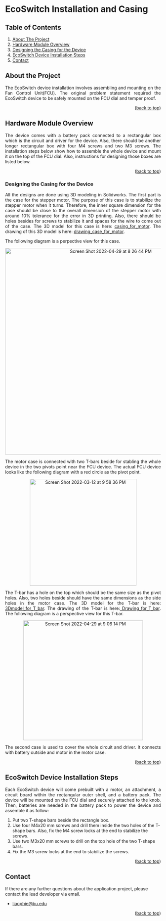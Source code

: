 # EcoSwitch Installation and Casing
## Table of Contents
  <ol>
    <li>
      <a href="#about-the-project">About The Project</a>
    </li>
    <li>
      <a href="#hardware-module-overview">Hardware Module Overview</a>
    </li>
    <li>
      <a href="#designing-the-casing-for-the-device">Designing the Casing for the Device</a></li>
    </li>
    <li>
      <a href="#ecoSwitch-device-installation-steps">EcoSwitch Device Installation Steps</a>
    </li>
  <li>
      <a href="#contact">Contact</a>
    </li>
  </ol>

## About the Project
<p align="justify">The EcoSwitch device installation involves assembling and mounting on the Fan Control Unit(FCU). The original problem statement required the EcoSwitch device to be safely mounted on the FCU dial and temper proof.</p>

<p align="right">(<a href="#top">back to top</a>)</p>

## Hardware Module Overview
<p align="justify">The device comes with a battery pack connected to a rectangular box which is the circuit and driver for the device. Also, there should be another longer rectangular box with four M4 screws and two M3 screws. The installation steps below show how to assemble the whole device and mount it on the top of the FCU dial. Also, instructions for designing those boxes are listed below.</p>

<p align="right">(<a href="#top">back to top</a>)</p>

### Designing the Casing for the Device
<p align="justify">All the designs are done using 3D modeling in Solidworks. The first part is the case for the stepper motor. The purpose of this case is to stabilize the stepper motor when it turns. Therefore, the inner square dimension for the case should be close to the overall dimension of the stepper motor with around 10% tolerance for the error in 3D printing. Also, there should be holes besides for screws to stabilize it and spaces for the wire to come out of the case. The 3D model for this case is here: <a href="https://github.com/mharkess/EcoSwitch/blob/main/EcoSwitch_Casing_and_install/Part1.SLDPRT">casing_for_motor</a>. The drawing of this 3D model is here: <a href="https://github.com/mharkess/EcoSwitch/blob/main/EcoSwitch_Casing_and_install/Part1_draw.SLDDRW">drawing_case_for_motor</a>.</p>

<p align="justify">The following diagram is a perpective view for this case.</p>

<div align="center">
<img width="668" alt="Screen Shot 2022-04-29 at 8 26 44 PM" src="https://user-images.githubusercontent.com/90203309/166083251-9bbdfed4-f2da-4a0c-9ff0-239c50839130.png">
</div>

<p align="justify">The motor case is connected with two T-bars beside for stabling the whole device in the two pivots point near the FCU device. The actual FCU device looks like the following diagram with a red circle as the pivot point.</p>

<div align="center">
<img width="345" alt="Screen Shot 2022-03-12 at 9 58 36 PM" src="https://user-images.githubusercontent.com/90203309/166084199-de4c2ef9-8fcf-4f0e-b598-abf65261c6b4.png">
</div>

<p align="justify">The T-bar has a hole on the top which should be the same size as the pivot holes. Also, two holes beside should have the same dimensions as the side holes in the motor case. The 3D model for the T-bar is here:<a href="https://github.com/mharkess/EcoSwitch/blob/main/EcoSwitch_Casing_and_install/Part2.SLDPRT"> 3Dmodel_for_T_bar</a>. The drawing of the T-bar is here:<a href="https://github.com/mharkess/EcoSwitch/blob/main/EcoSwitch_Casing_and_install/Part2_draw.SLDDRW"> Drawing_for_T_bar</a>. The following diagram is a perspective view for this T-bar.</p>

<div align="center">
<img width="387" alt="Screen Shot 2022-04-29 at 9 06 14 PM" src="https://user-images.githubusercontent.com/90203309/166084555-b86361d4-8dca-43de-b6a9-2daff125d67f.png">
</div>

<p align="justify">The second case is used to cover the whole circuit and driver. It connects with battery outside and motor in the motor case.</p>

<p align="right">(<a href="#top">back to top</a>)</p>

## EcoSwitch Device Installation Steps
<p align="justify">Each EcoSwitch device will come prebuilt with a motor, an attachment, a circuit board within the rectangular outer shell, and a battery pack. The device will be mounted on the FCU dial and securely attached to the knob. Then, batteries are needed in the battery pack to power the device and assemble it as follow:</p>

1. Put two T-shape bars beside the rectangle box. 
2. Use four M4x20 mm screws and drill them inside the two holes of the T-shape bars. Also, fix the M4 screw locks at the end to stabilize the screws.
3. Use two M3x20 mm screws to drill on the top hole of the two T-shape bars.
4. Fix the M3 screw locks at the end to stabilize the screws.

<p align="right">(<a href="#top">back to top</a>)</p>

## Contact
If there are any further questions about the application project, please contact the lead developer via email.
- liaophie@bu.edu

<p align="right">(<a href="#top">back to top</a>)</p>
